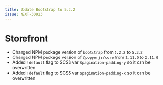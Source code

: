 ```yaml
---
title: Update Bootstrap to 5.3.2
issue: NEXT-30923
---
```

# Storefront
* Changed NPM package version of `bootstrap` from `5.2.2` to `5.3.2`
* Changed NPM package version of `@popperjs/core` from `2.11.6` to `2.11.8`
* Added `!default` flag to SCSS var `$pagination-padding-y` so it can be overwritten
* Added `!default` flag to SCSS var `$pagination-padding-x` so it can be overwritten
